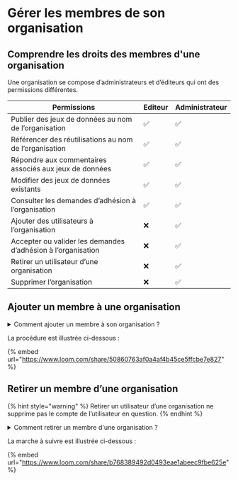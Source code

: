 # Gérer les membres de son organisation

## Comprendre les droits des membres d'une organisation

Une organisation se compose d’administrateurs et d’éditeurs qui ont des permissions différentes.

| Permissions                                                  | Editeur | Administrateur |
| ------------------------------------------------------------ | ------- | -------------- |
| Publier des jeux de données au nom de l’organisation         | ✅       | ✅              |
| Référencer des réutilisations au nom de l’organisation       | ✅       | ✅              |
| Répondre aux commentaires associés aux jeux de données       | ✅       | ✅              |
| Modifier des jeux de données existants                       | ✅       | ✅              |
| Consulter les demandes d’adhésion à l’organisation           | ✅       | ✅              |
| Ajouter des utilisateurs à l’organisation                    | ❌       | ✅              |
| Accepter ou valider les demandes d’adhésion à l’organisation | ❌       | ✅              |
| Retirer un utilisateur d’une organisation                    | ❌       | ✅              |
| Supprimer l’organisation                                     | ❌       | ✅              |

## Ajouter un membre à une organisation <a href="#ajouter-un-utilisateur-a-une-organisation" id="ajouter-un-utilisateur-a-une-organisation"></a>

<details>

<summary>Comment ajouter un membre à son organisation ?</summary>

1. [Connectez-vous à votre compte](https://www.data.gouv.fr/fr/login) (rappel : seuls les administrateurs peuvent ajouter un membre) ;
2. Rendez-vous sur [votre tableau de bord](https://www.data.gouv.fr/fr/admin/), en cliquant sur **"Administration"** en haut à droite de votre écran ;
3. Allez sur la page de suivi de l’organisation à laquelle vous souhaitez ajouter un membre, en cliquant sur le nom de votre organisation, dans la colonne de gauche ;
4. Dans le bloc **"Membres"**, sur la droite de votre écran, cliquez sur le bouton **"Ajouter"** ;
5. Saisissez le prénom et le nom de l’utilisateur à ajouter, puis sélectionnez-le quand vous le voyez apparaître dans la liste ;
6. Définissez le niveau de permission que vous souhaitez accorder à ce nouveau membre, en le faisant **"Admin"** (administrateur) ou **"Editor"** (éditeur) ;
7. Cliquez sur le bouton **Valider** pour valider l’ajout du membre.

Si l'utilisateur a déjà réalisé une demande, vous pouvez la valider. Pour ce faire : &#x20;

1. [Connectez-vous à votre compte](https://www.data.gouv.fr/fr/login) ;
2. Rendez-vous sur [votre tableau de bord](https://www.data.gouv.fr/fr/admin/), en cliquant sur **"Administration"** en haut à droite de votre écran ;
3. Cliquez sur l’icône en forme d’enveloppe qui se trouve en haut à droite de votre écran ;
4. Cliquez sur la ligne _Demande d’adhésion en attente_ ;
5. Dans le bloc **"Membres"**, cliquez sur le bouton vert en forme de `v` pour accepter la demande — ou sur le bouton rouge (`x`) pour la rejeter

</details>

La procédure est illustrée ci-dessous :&#x20;

{% embed url="https://www.loom.com/share/50860763af0a4af4b45ce5ffcbe7e827" %}

## Retirer un membre d’une organisation <a href="#retirer-un-utilisateur-dune-organisation" id="retirer-un-utilisateur-dune-organisation"></a>

{% hint style="warning" %}
Retirer un utilisateur d’une organisation ne supprime pas le compte de l’utilisateur en question.
{% endhint %}

<details>

<summary>Comment retirer un membre d'une organisation ?</summary>

1. [Connectez-vous à votre compte](https://www.data.gouv.fr/fr/login) (rappel : seuls les administrateurs peuvent retirer un membre) ;
2. Rendez-vous sur [votre tableau de bord](https://www.data.gouv.fr/fr/admin/), en cliquant sur **"Administration"** en haut à droite de votre écran ;
3. Allez sur la page de suivi de l’organisation à laquelle vous souhaitez retirer un membre, en cliquant sur le nom de votre organisation, dans la colonne de gauche ;
4. Dans le bloc "**Membres"**, sur la droite de votre écran, cliquez sur le nom du membre que vous souhaitez retirer ;
5. Dans la fenêtre qui s’ouvre, cliquez sur **"Supprimer"** ;
6. Rafraichissez votre page pour constater le retrait du membre.

</details>

La marche à suivre est illustrée ci-dessous :&#x20;

{% embed url="https://www.loom.com/share/b768389492d0493eae1abeec9fbe625e" %}

